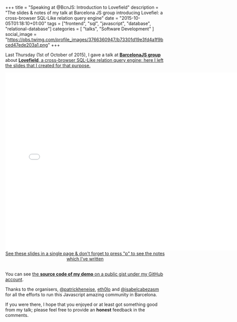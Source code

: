 +++
title = "Speaking at @BcnJS: Introduction to Lovefield"
description = "The slides & notes of my talk at Barcelona JS group introducing Lovefiel: a cross-browser SQL-Like relation query engine"
date = "2015-10-05T01:18:10+01:00"
tags = ["frontend", "sql", "javascript", "database", "relational-database"]
categories = [
  "talks",
  "Software Development"
]
social_image = "https://pbs.twimg.com/profile_images/3766360947/b73301d19e3fd4a1f9bced47ede203a1.png"
+++

Last Thursday (1st of October of 2015), I gave a talk at <a href="http://barcelonajs.org/" target="_blank">__BarcelonaJS group__</a> about <a href="https://google.github.io/lovefield/" target="_blank">__Lovefield__, a cross-browser SQL-Like relation query engine; here I left the slides that I created for that purpose.

<div style="margin: auto; text-align: center;">
  <iframe width="750" height="563" frameborder="0" scrolling="no" marginheight="0" marginwidth="0" src="/slides/bcnjs-201510/"
    <p>Your browser doesn't support iframes</p>
  </iframe>
  <br>
  <a href="/slides/bcnjs-201510/" target="_blank">See these slides in a single page & don't forget to press "p" to see the notes which I've written</a>
</div>
<br>

You can see <a href="https://gist.github.com/ifraixedes/485329b7d46531e50e23" target="_blank" rel="nofollow">the __source code of my demo__ on a public gist under my GitHub account</a>.

Thanks to the organisers, <a href="https://twitter.com/patrickheneise" target="_blank" rel="nofollow" title="Patrick Heneise">@patrickheneise</a>, <a href="https://twitter.com/eth0lo" target="_blank" rel="nofollow" title="Jean Carlos Meninno">eth0lo</a> and <a href="https://twitter.com/isabelcabezasm" target="_blank" rel="nofollow" title="Isabel Cabezas">@isabelcabezasm</a> for all the efforts to run this Javascript amazing community in Barcelona.

If you were there, I hope that you enjoyed or at least got something good from my talk; please feel free to provide an __honest__ feedback in the comments.

